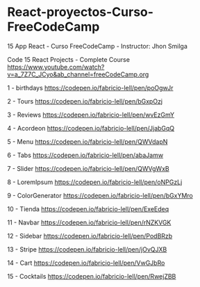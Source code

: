 # React-proyectos-Curso-FreeCodeCamp
15 App React - Curso FreeCodeCamp - Instructor: Jhon Smilga

Code 15 React Projects - Complete Course   https://www.youtube.com/watch?v=a_7Z7C_JCyo&ab_channel=freeCodeCamp.org


1 - birthdays   https://codepen.io/fabricio-lell/pen/poOgwJr

2 - Tours   https://codepen.io/fabricio-lell/pen/bGxpOzj

3 - Reviews   https://codepen.io/fabricio-lell/pen/wvEzGmY

4 - Acordeon   https://codepen.io/fabricio-lell/pen/JjabGqQ

5 - Menu   https://codepen.io/fabricio-lell/pen/QWVdapN

6 - Tabs   https://codepen.io/fabricio-lell/pen/abaJamw

7 - Slider   https://codepen.io/fabricio-lell/pen/QWVgWxB

8 - LoremIpsum   https://codepen.io/fabricio-lell/pen/oNPGzLj

9 - ColorGenerator   https://codepen.io/fabricio-lell/pen/bGxYMro

10 - Tienda   https://codepen.io/fabricio-lell/pen/ExeEdeq

11 - Navbar   https://codepen.io/fabricio-lell/pen/rNZKVGK

12 - Sidebar   https://codepen.io/fabricio-lell/pen/PodBRzb

13 - Stripe   https://codepen.io/fabricio-lell/pen/jOvQJXB

14 - Cart   https://codepen.io/fabricio-lell/pen/VwGJbRo

15 - Cocktails   https://codepen.io/fabricio-lell/pen/RwejZBB

